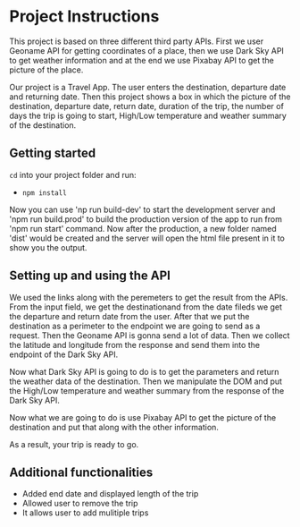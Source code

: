 # Project Instructions

This project is based on three different third party APIs. First we user Geoname API for getting coordinates of a place, then we use Dark Sky API to get weather information and at the end we use Pixabay API to get the picture of the place.

Our project is a Travel App. The user enters the destination, departure date and returning date. Then this project shows a box in which the picture of the destination, departure date, return date, duration of the trip, the number of days the trip is going to start, High/Low temperature and weather summary of the destination.

## Getting started

`cd` into your project folder and run:
- `npm install`

Now you can use 'np run build-dev' to start the development server and 'npm run build.prod' to build the production version of the app to run from 'npm run start' command.
Now after the production, a new folder named 'dist' would be created and the server will open the html file present in it to show you the output.

## Setting up and using the API

We used the links along with the peremeters to get the result from the APIs. From the input field, we get the destinationand from the date fileds we get the departure and return date from the user. After that we put the destination as a perimeter to the endpoint we are going to send as a request. Then the Geoname API is gonna send a lot of data. Then we collect the latitude and longitude from the response and send them into the endpoint of the Dark Sky API. 

Now what Dark Sky API is going to do is to get the parameters and return the weather data of the destination. Then we manipulate the DOM and put the High/Low temperature and weather summary from the response of the Dark Sky API.

Now what we are going to do is use Pixabay API to get the picture of the destination and put that along with the other information.

As a result, your trip is ready to go.

## Additional functionalities
- Added end date and displayed length of the trip
- Allowed user to remove the trip
- It allows user to add mulitiple trips